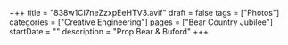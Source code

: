 +++
title = "838w1CI7neZzxpEeHTV3.avif"
draft = false
tags = ["Photos"]
categories = ["Creative Engineering"]
pages = ["Bear Country Jubilee"]
startDate = ""
description = "Prop Bear & Buford"
+++
